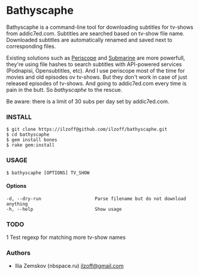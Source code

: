 Bathyscaphe
===========

Bathyscaphe is a command-line tool for downloading subtitles for tv-shows from addic7ed.com. Subtitles are searched based on tv-show file name. Downloaded subtitles are automatically renamed and saved next to corresponding files.

Existing solutions such as [Periscope](http://code.google.com/p/periscope/) and [Submarine](https://github.com/blazt/submarine) are more powerfull, they're using file hashes to search subtitles with API-powered services (Podnapisi, Opensubtitles, etc). And I use periscope most of the time for movies and old episodes ov tv-shows. But they don't work in case of just released episodes of tv-shows. And going to addic7ed.com every time is pain in the butt. So *bathyscaphe* to the rescue.

Be aware: there is a limit of 30 subs per day set by addic7ed.com. 

### INSTALL

    $ git clone https://ilzoff@github.com/ilzoff/bathyscaphe.git
    $ cd bathyscaphe
    $ gem install bones
    $ rake gem:install

### USAGE

    $ bathyscaphe [OPTIONS] TV_SHOW

#### Options
    -d, --dry-run                    Parse filename but do not download anything
    -h, --help                       Show usage

### TODO

  1 Test regexp for matching more tv-show names

### Authors

  - Ilia Zemskov (nbspace.ru) ilzoff@gmail.com